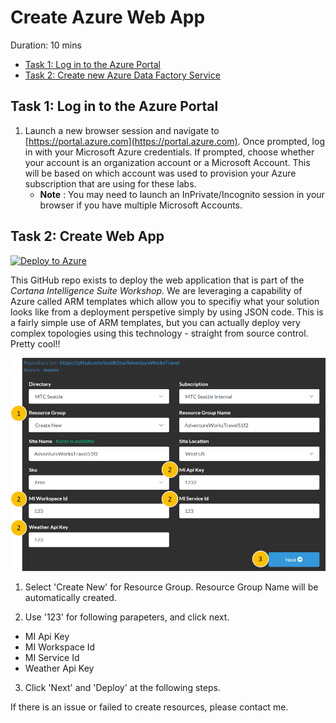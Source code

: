 # Create Azure Web App 

Duration: 10 mins

* [Task 1: Log in to the Azure Portal](#task-1-log-in-to-the-azure-portal)
* [Task 2: Create new Azure Data Factory Service](#task-2-Create-web-app)

## Task 1: Log in to the Azure Portal

1. Launch a new browser session and navigate to [https://portal.azure.com](https://portal.azure.com). Once prompted, log in with your Microsoft Azure credentials. If prompted, choose whether your account is an organization account or a Microsoft Account.  This will be based on which account was used to provision your Azure subscription that are using for these labs.
   - **Note** : You may need to launch an InPrivate/Incognito session in your browser if you have multiple Microsoft Accounts.

## Task 2: Create Web App

[![Deploy to Azure](http://azuredeploy.net/deploybutton.png)](https://azuredeploy.net/)

This GitHub repo exists to deploy the web application that is part of the *Cortana Intelligence Suite Workshop*. We are leveraging a capability of Azure called ARM templates which allow you to specifiy what your solution looks like from a deployment perspetive simply by using JSON code. This is a fairly simple use of ARM templates, but you can actually deploy very complex topologies using this technology - straight from source control. Pretty cool!!

![Screenshot](../images/precheck-webapp.png)

1) Select 'Create New' for Resource Group. Resource Group Name will be automatically created.

2) Use '123' for following parapeters, and click next.
* MI Api Key
* MI Workspace Id
* MI Service Id
* Weather Api Key 

3) Click 'Next' and 'Deploy' at the following steps. 

If there is an issue or failed to create resources, please contact me.


